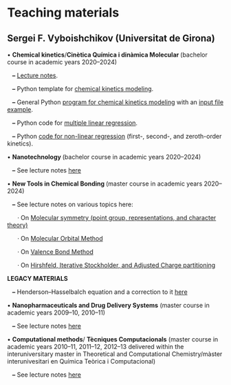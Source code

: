 # Teaching materials
## Sergei F. Vyboishchikov (Universitat de Girona)

<p>&bull;&nbsp;<b>Chemical kinetics</b>/<b>Cin&egrave;tica Qu&iacute;mica i din&agravemica Molecular </b>(bachelor course in academic years 2020&ndash;2024)</p>
<p>&nbsp;&nbsp; <b>&ndash;</b> <a href="http://github.com/vyboishchikov/Teaching_Materials/blob/KINETICS/Lecture-Notes.pdf">Lecture notes</a>.</p>
<p>&nbsp;&nbsp; <b>&ndash;</b> Python template for <a href="http://github.com/vyboishchikov/Teaching_Materials/blob/KINETICS/Modeling.py">chemical kinetics modeling</a>.
<p>&nbsp;&nbsp; <b>&ndash;</b> General Python <a href="http://github.com/vyboishchikov/Teaching_Materials/blob/KINETICS/Kinetics.py">program for chemical kinetics modeling</a> with an <a href="http://github.com/vyboishchikov/Teaching_Materials/blob/KINETICS/input.inp">input file example</a>.
</p><p>&nbsp;&nbsp; <b>&ndash;</b> Python code for <a href="http://github.com/vyboishchikov/Teaching_Materials/blob/KINETICS/multilinear-regression.py">multiple linear regression</a>.</p>
</p><p>&nbsp;&nbsp; <b>&ndash;</b> Python <a href="http://github.com/vyboishchikov/Teaching_Materials/blob/KINETICS/Non-Linear-regression.py">code for non-linear regression</a> (first-, second-, and zeroth-order kinetics).</p>
<p>&bull;&nbsp;<b>Nanotechnology </b>(bachelor course in academic years 2020&ndash;2024)</p>
<p>&nbsp;&nbsp; <b>&ndash;</b> See lecture notes <a href="http://github.com/vyboishchikov/Teaching_Materials/blob/NANOTECHNOLOGY/Nano-lectures.pdf">here</a></p>
<p>&bull;&nbsp;<b>New Tools in Chemical Bonding </b>(master course in academic years 2020&ndash;2024)</p>
<p>&nbsp;&nbsp; <b>&ndash;</b> See lecture notes on various topics here:</p>
<p>&nbsp;&nbsp;&nbsp;&nbsp;&nbsp; &middot; On <a href="http://github.com/vyboishchikov/Teaching_Materials/blob/NEW-TOOLS/Symmetry.pdf">Molecular symmetry (point group, representations, and character theory)</a></p>
<p>&nbsp;&nbsp;&nbsp;&nbsp;&nbsp; &middot; On <a href="http://github.com/vyboishchikov/Teaching_Materials/blob/NEW-TOOLS/MO.pdf">Molecular Orbital Method</a></p>
<p>&nbsp;&nbsp;&nbsp;&nbsp;&nbsp; &middot; On <a href="http://github.com/vyboishchikov/Teaching_Materials/blob/NEW-TOOLS/VB.pdf">Valence Bond Method</a></p>
<p>&nbsp;&nbsp;&nbsp;&nbsp;&nbsp; &middot; On <a href="http://github.com/vyboishchikov/Teaching_Materials/blob/NEW-TOOLS/HirshfeldACP.pdf">Hirshfeld, Iterative Stockholder, and Adjusted Charge partitioning</a></p>
<b>LEGACY MATERIALS</b>
<p>&nbsp;&nbsp; <b>&ndash;</b> Henderson&ndash;Hasselbalch equation and a correction to it <a href="http://github.com/vyboishchikov/Teaching_Materials/blob/QUIMICA/Henderson-Hasselbalch.pdf">here</a></p>
<p>&bull;&nbsp;<b>Nanopharmaceuticals and Drug Delivery Systems</b> (master course in academic years 2009&ndash;10, 2010&ndash;11)</p>
<p>&nbsp;&nbsp; <b>&ndash;</b> See lecture notes <a href="http://github.com/vyboishchikov/Teaching_Materials/blob/NANOPHARMA/Nanopharma-Notes.pdf">here</a></p>
<p>&bull;&nbsp;<b>Computational methods</b>/ <b>T&egrave;cniques Computacionals</b> (master course in academic years 2010&ndash;11, 2011&ndash;12, 2012&ndash;13 delivered
within the interuniversitary master in Theoretical and Computational
Chemistry/m&agrave;ster interunivesitari en Qu&iacute;mica Te&ograve;rica i Computacional)</p>
<p>&nbsp;&nbsp; <b>&ndash;</b> See lecture notes <a href="http://github.com/vyboishchikov/Teaching_Materials/blob/PROGRA">here</a></p>
</div>
</body>
